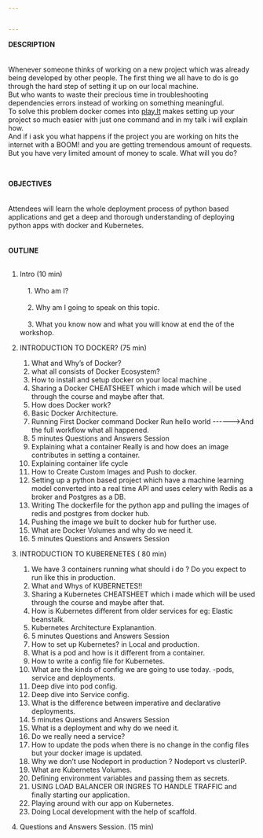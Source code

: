```yaml
---


---
```


<p><strong>DESCRIPTION</strong><br>
<br><br>
Whenever someone thinks of working on a new project which was already being developed by other people. The first thing we all have to do is go through the hard step of setting it up on our local machine.<br>
But who wants to waste their precious time in troubleshooting dependencies errors instead of working on something meaningful.<br>
To solve this problem docker comes into <a href="http://play.It">play.It</a> makes setting up your project so much easier with just one command and in my talk i will explain how.<br>
And if i ask you what happens if the project you are working on hits the internet with a BOOM! and you are getting tremendous amount of requests. But you have very limited amount of money to scale. What will you do?</p>
 <br>
<p><strong>OBJECTIVES</strong><br>
<br><br>
Attendees will learn the whole deployment process of python based applications and get a deep and thorough understanding of deploying python apps with docker and Kubernetes.<br>
<br><br>
<strong>OUTLINE</strong><br>
<br></p>
<ol>
<li>
<p>Intro (10 min)<br><br>
&nbsp; &nbsp; 1. Who am I?<br><br>
&nbsp; &nbsp; 2. Why am I going to speak on this topic. <br><br>
&nbsp; &nbsp; 3. What you know now and what you will know at end the of the workshop. <br></p>
</li>
<li>
<p>INTRODUCTION TO DOCKER? (75 min)</p>
<ol>
<li>What and Why’s of Docker?</li>
<li>what all consists of Docker Ecosystem?</li>
<li>How to install and setup docker on your local machine .</li>
<li>Sharing a Docker CHEATSHEET which i made which will be used through the course and maybe after that.</li>
<li>How does Docker work?</li>
<li>Basic Docker Architecture.</li>
<li>Running First Docker command Docker Run hello world ------&gt;And the full workflow what all happened.</li>
<li>5 minutes Questions and Answers Session</li>
<li>Explaining what a container Really is and how does an image contributes in setting a container.</li>
<li>Explaining container life cycle</li>
<li>How to Create Custom Images and Push to docker.</li>
<li>Setting up a python based project which have a machine learning model converted into a real time API and uses  celery with Redis as a broker and Postgres as a DB.</li>
<li>Writing The dockerfile for the python app and pulling the images of redis and postgres from docker hub.</li>
<li>Pushing the image we built to docker hub for further use.</li>
<li>What are Docker Volumes and why do we need it.</li>
<li>5 minutes Questions and Answers Session</li>
</ol>
</li>
<li>
<p>INTRODUCTION TO KUBERENETES ( 80 min)</p>
<ol>
<li>We have 3 containers running what should i do ? Do you expect to run like this in production.</li>
<li>What and Whys of KUBERNETES!!</li>
<li>Sharing a Kubernetes CHEATSHEET which i made which will be used through the course and maybe after that.</li>
<li>How is Kubernetes different from older services for eg: Elastic beanstalk.</li>
<li>Kubernetes Architecture Explanantion.</li>
<li>5 minutes Questions and Answers Session</li>
<li>How to set up Kubernetes? in Local and production.</li>
<li>What is a pod and how is it different from a container.</li>
<li>How to write a config file for Kubernetes.</li>
<li>What are the kinds of config we are going to use today. -pods, service and deployments.</li>
<li>Deep dive into pod config.</li>
<li>Deep dive into Service config.</li>
<li>What is the difference between imperative and declarative deployments.</li>
<li>5 minutes Questions and Answers Session</li>
<li>What is a deployment and why do we need it.</li>
<li>Do we really need a service?</li>
<li>How to update the pods when there is no change in the config files but your docker image is updated.</li>
<li>Why we don’t use Nodeport in production ? Nodeport vs clusterIP.</li>
<li>What are Kubernetes Volumes.</li>
<li>Defining environment variables and passing them as secrets.</li>
<li>USING LOAD BALANCER OR INGRES TO HANDLE TRAFFIC and finally starting our application.</li>
<li>Playing around with our app on Kubernetes.</li>
<li>Doing Local development with the help of scaffold.</li>
</ol>
</li>
<li>
<p>Questions and Answers Session. (15 min)</p>
</li>
</ol>

